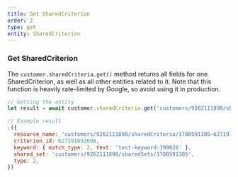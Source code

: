 ```yaml
---
title: Get SharedCriterion
order: 2
type: get
entity: SharedCriterion
---
```


### Get SharedCriterion

The `customer.sharedCriteria.get()` method returns all fields for one SharedCriterion, as well as all other entities related to it. Note that this function is heavily rate-limited by Google, so avoid using it in production.

```javascript
// Getting the entity
let result = await customer.sharedCriteria.get('customers/9262111890/sharedCriteria/1788591305~627191652608')
```

```javascript
// Example result
;({
  resource_name: 'customers/9262111890/sharedCriteria/1788591305~627191652608',
  criterion_id: 627191652608,
  keyword: { match_type: 2, text: 'test-keyword-399026' },
  shared_set: 'customers/9262111890/sharedSets/1788591305',
  type: 2,
})
```
